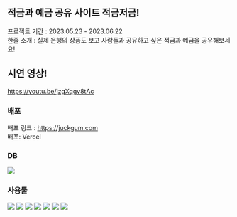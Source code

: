## 적금과 예금 공유 사이트 적금저금! 
프로젝트 기간 : 2023.05.23 - 2023.06.22
<br/>
한줄 소개 : 실제 은행의 상품도 보고 사람들과 공유하고 싶은 적금과 예금을 공유해보세요!
## 시연 영상! 
https://youtu.be/jzgXqgv8tAc
<br/>
### 배포
배포 링크 : https://juckgum.com <br/>
배포:  Vercel
### DB
<img src="https://img.shields.io/badge/mongodb-green?style=for-the-badge&logo=mongodb&logoColor=white"/> 

<br/>

### 사용툴
<img src="https://img.shields.io/badge/next.js-black?style=for-the-badge&logo=next.js&logoColor=white"/> <img src="https://img.shields.io/badge/react-blue?style=for-the-badge&logo=react&logoColor=white"/> <img src="https://img.shields.io/badge/javascript-yellow?style=for-the-badge&logo=javascript&logoColor=white"/> <img src="https://img.shields.io/badge/html5-orange?style=for-the-badge&logo=html5&logoColor=white"/> <img src="https://img.shields.io/badge/css3-blue?style=for-the-badge&logo=css3&logoColor=white"/> <img src="https://img.shields.io/badge/axios-purple?style=for-the-badge&logo=axios&logoColor=white"/> <img src="https://img.shields.io/badge/figma-orange?style=for-the-badge&logo=figma&logoColor=white"/>
